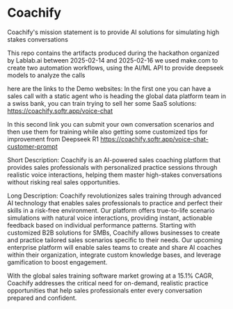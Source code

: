 # Coachify
Coachify's mission statement is to provide AI solutions for simulating high stakes conversations

This repo contains the artifacts produced during the hackathon organized by Lablab.ai between 2025-02-14 and 2025-02-16
we used make.com to create two automation workflows, using the AI/ML API to provide deepseek models to analyze the calls

here are the links to the Demo websites:
In the first one you can have a sales call with a static agent who is heading the global data platform team in a swiss bank, you can 
train trying to sell her some SaaS solutions:
https://coachify.softr.app/voice-chat

In this second link you can submit your own conversation scenarios and then use them for training while also getting some customized tips for improvement from Deepseek R1
https://coachify.softr.app/voice-chat-customer-prompt


Short Description:
Coachify is an AI-powered sales coaching platform that provides sales professionals with personalized practice sessions through realistic voice interactions, 
helping them master high-stakes conversations without risking real sales opportunities.

Long Description:
Coachify revolutionizes sales training through advanced AI technology that enables sales professionals to practice and perfect their skills in a risk-free environment. 
Our platform offers true-to-life scenario simulations with natural voice interactions, providing instant, actionable feedback based on individual performance patterns. 
Starting with customized B2B solutions for SMBs, Coachify allows businesses to create and practice tailored sales scenarios specific to their needs. 
Our upcoming enterprise platform will enable sales teams to create and share AI coaches within their organization, integrate custom knowledge bases,
 and leverage gamification to boost engagement. 
 
 With the global sales training software market growing at a 15.1% CAGR, Coachify addresses the critical need for on-demand, realistic practice opportunities that help sales 
 professionals enter every conversation prepared and confident.